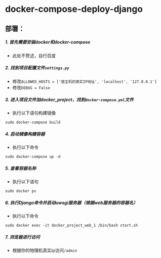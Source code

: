 # docker-compose-deploy-django

## 部署：

##### 1. 首先需要安装docker和docker-compose
- 此处不赘述，自行百度

##### 2. 找到项目配置文件`settings.py`

- 修改`ALLOWED_HOSTS = ['宿主机的真实IP地址', 'localhost', '127.0.0.1']`
- 修改`DEBUG = False`

##### 3. 进入项目文件加docker_project，找到`docker-compose.yml`文件

- 执行以下语句构建镜像

`
sudo docker-compose build
`

##### 4. 启动镜像构建容器

- 执行以下命令

`
sudo docker-compose up -d
`

##### 5. 查看容器名称
- 执行以下语句

`
sudo docker ps
`

##### 6. 执行Django命令并启动uwsgi服务器（根据web服务器的容器名）

- 执行以下命令

`
sudo docker exec -it docker_project_web_1 /bin/bash start.sh
`

##### 7. 浏览器进行访问

- 根据你的物理机真实ip访问`/admin`

